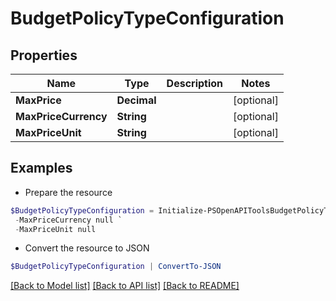 # BudgetPolicyTypeConfiguration
## Properties

Name | Type | Description | Notes
------------ | ------------- | ------------- | -------------
**MaxPrice** | **Decimal** |  | [optional] 
**MaxPriceCurrency** | **String** |  | [optional] 
**MaxPriceUnit** | **String** |  | [optional] 

## Examples

- Prepare the resource
```powershell
$BudgetPolicyTypeConfiguration = Initialize-PSOpenAPIToolsBudgetPolicyTypeConfiguration  -MaxPrice null `
 -MaxPriceCurrency null `
 -MaxPriceUnit null
```

- Convert the resource to JSON
```powershell
$BudgetPolicyTypeConfiguration | ConvertTo-JSON
```

[[Back to Model list]](../README.md#documentation-for-models) [[Back to API list]](../README.md#documentation-for-api-endpoints) [[Back to README]](../README.md)

